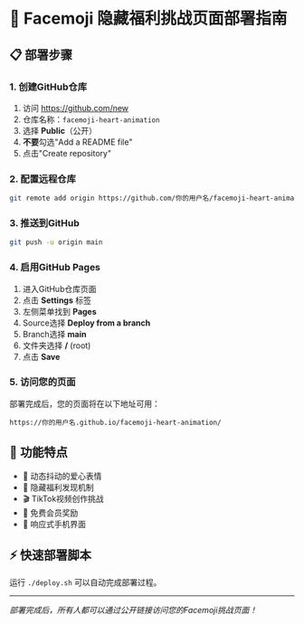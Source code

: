# 🚀 Facemoji 隐藏福利挑战页面部署指南

## 📋 部署步骤

### 1. 创建GitHub仓库
1. 访问 https://github.com/new
2. 仓库名称：`facemoji-heart-animation`
3. 选择 **Public**（公开）
4. **不要**勾选"Add a README file"
5. 点击"Create repository"

### 2. 配置远程仓库
```bash
git remote add origin https://github.com/你的用户名/facemoji-heart-animation.git
```

### 3. 推送到GitHub
```bash
git push -u origin main
```

### 4. 启用GitHub Pages
1. 进入GitHub仓库页面
2. 点击 **Settings** 标签
3. 左侧菜单找到 **Pages**
4. Source选择 **Deploy from a branch**
5. Branch选择 **main**
6. 文件夹选择 **/** (root)
7. 点击 **Save**

### 5. 访问您的页面
部署完成后，您的页面将在以下地址可用：
```
https://你的用户名.github.io/facemoji-heart-animation/
```

## 🎯 功能特点
- 💖 动态抖动的爱心表情
- 🎉 隐藏福利发现机制
- 🎬 TikTok视频创作挑战
- 🎁 免费会员奖励
- 📱 响应式手机界面

## ⚡ 快速部署脚本
运行 `./deploy.sh` 可以自动完成部署过程。

---
*部署完成后，所有人都可以通过公开链接访问您的Facemoji挑战页面！* 